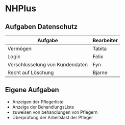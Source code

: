 # NHPlus

## Aufgaben Datenschutz

| Aufgabe        | Bearbeiter      |
| ------- | ------------------ |
| Vermögen  | Tabita |
| Login     | Felix |
| Verschlüsselung von Kundendaten  | Fyn |
| Recht auf Löschung | Bjarne |



## Eigene Aufgaben




- Anzeigen der Pflegerliste
- Anzeige der BehandlungsListe
- zuweisen von behandlungen von Pflegern
- Überprüfung der Arbeitslast der Pfleger